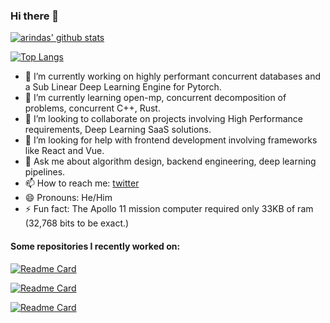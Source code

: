 ### Hi there 👋

[![arindas' github stats](https://github-readme-stats.vercel.app/api?username=arindas&include_all_commits=true&show_icons=true&hide_title=true&hide_border=true&theme=dark)](https://github.com/arindas)

[![Top Langs](https://github-readme-stats.vercel.app/api/top-langs/?username=arindas&langs_count=10&layout=compact&theme=dark)](https://github.com/anuraghazra/github-readme-stats)


<!--
**arindas/arindas** is a ✨ _special_ ✨ repository because its `README.md` (this file) appears on your GitHub profile.

Here are some ideas to get you started:
-->

- 🔭 I’m currently working on highly performant concurrent databases and a Sub Linear Deep Learning Engine for Pytorch.
- 🌱 I’m currently learning open-mp, concurrent decomposition of problems, concurrent C++, Rust.
- 👯 I’m looking to collaborate on projects involving High Performance requirements, Deep Learning SaaS solutions.
- 🤔 I’m looking for help with frontend development involving frameworks like React and Vue.
- 💬 Ask me about algorithm design, backend engineering, deep learning pipelines.
- 📫 How to reach me: [twitter](twitter.com/arind_das)
- 😄 Pronouns: He/Him
- ⚡ Fun fact: The Apollo 11 mission computer required only 33KB of ram (32,768 bits to be exact.)


#### Some repositories I recently worked on:
[![Readme Card](https://github-readme-stats.vercel.app/api/pin/?username=arindas&repo=papaya-react&theme=dark)](https://github.com/arindas/papaya-react)

[![Readme Card](https://github-readme-stats.vercel.app/api/pin/?username=arindas&repo=riakv&theme=dark)](https://github.com/arindas/riakv)

[![Readme Card](https://github-readme-stats.vercel.app/api/pin/?username=arindas&repo=remote-typist&theme=dark)](https://github.com/arindas/remote-typist)
